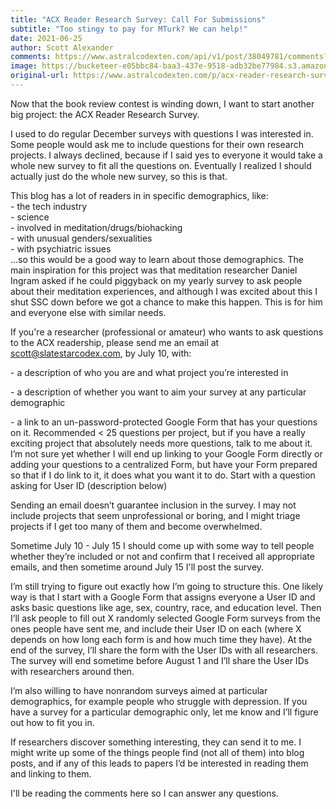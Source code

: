 ```yaml
---
title: "ACX Reader Research Survey: Call For Submissions"
subtitle: "Too stingy to pay for MTurk? We can help!"
date: 2021-06-25
author: Scott Alexander
comments: https://www.astralcodexten.com/api/v1/post/38049781/comments?&all_comments=true
image: https://bucketeer-e05bbc84-baa3-437e-9518-adb32be77984.s3.amazonaws.com/public/images/5f085f4e-cc0c-4ee0-a828-65eba1bc1488_2250x1500.jpeg
original-url: https://www.astralcodexten.com/p/acx-reader-research-survey-call-for
---
```

Now that the book review contest is winding down, I want to start another big project: the ACX Reader Research Survey.

I used to do regular December surveys with questions I was interested in. Some people would ask me to include questions for their own research projects. I always declined, because if I said yes to everyone it would take a whole new survey to fit all the questions on. Eventually I realized I should actually just do the whole new survey, so this is that.

This blog has a lot of readers in in specific demographics, like:  
\- the tech industry  
\- science  
\- involved in meditation/drugs/biohacking  
\- with unusual genders/sexualities  
\- with psychiatric issues  
…so this would be a good way to learn about those demographics. The main inspiration for this project was that meditation researcher Daniel Ingram asked if he could piggyback on my yearly survey to ask people about their meditation experiences, and although I was excited about this I shut SSC down before we got a chance to make this happen. This is for him and everyone else with similar needs.

If you're a researcher (professional or amateur) who wants to ask questions to the ACX readership, please send me an email at scott@slatestarcodex.com, by July 10, with:

\- a description of who you are and what project you’re interested in

\- a description of whether you want to aim your survey at any particular demographic

\- a link to an un-password-protected Google Form that has your questions on it. Recommended < 25 questions per project, but if you have a really exciting project that absolutely needs more questions, talk to me about it. I’m not sure yet whether I will end up linking to your Google Form directly or adding your questions to a centralized Form, but have your Form prepared so that if I do link to it, it does what you want it to do. Start with a question asking for User ID (description below)

Sending an email doesn’t guarantee inclusion in the survey. I may not include projects that seem unprofessional or boring, and I might triage projects if I get too many of them and become overwhelmed. 

Sometime July 10 - July 15 I should come up with some way to tell people whether they’re included or not and confirm that I received all appropriate emails, and then sometime around July 15 I'll post the survey.

I’m still trying to figure out exactly how I’m going to structure this. One likely way is that I start with a Google Form that assigns everyone a User ID and asks basic questions like age, sex, country, race, and education level. Then I’ll ask people to fill out X randomly selected Google Form surveys from the ones people have sent me, and include their User ID on each (where X depends on how long each form is and how much time they have). At the end of the survey, I’ll share the form with the User IDs with all researchers. The survey will end sometime before August 1 and I’ll share the User IDs with researchers around then. 

I’m also willing to have nonrandom surveys aimed at particular demographics, for example people who struggle with depression. If you have a survey for a particular demographic only, let me know and I’ll figure out how to fit you in.

If researchers discover something interesting, they can send it to me. I might write up some of the things people find (not all of them) into blog posts, and if any of this leads to papers I’d be interested in reading them and linking to them.

I'll be reading the comments here so I can answer any questions.

